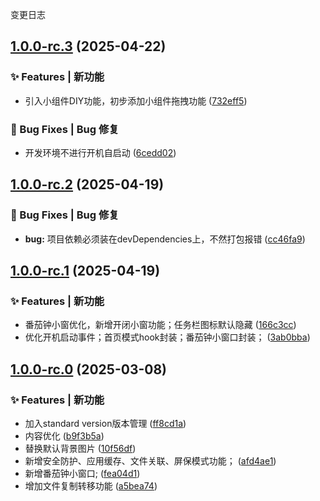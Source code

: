 变更日志
## [1.0.0-rc.3](https://github.com/simply-none/JianLi-App/compare/v1.0.0-rc.2...v1.0.0-rc.3) (2025-04-22)


### ✨ Features | 新功能

* 引入小组件DIY功能，初步添加小组件拖拽功能 ([732eff5](https://github.com/simply-none/JianLi-App/commit/732eff541a5f9873acf5f2bb77a1a176462b87a2))


### 🐛 Bug Fixes | Bug 修复

* 开发环境不进行开机自启动 ([6cedd02](https://github.com/simply-none/JianLi-App/commit/6cedd020c44239e02cdf13278daab0126d3f11e5))

## [1.0.0-rc.2](https://github.com/simply-none/JianLi-App/compare/v1.0.0-rc.1...v1.0.0-rc.2) (2025-04-19)


### 🐛 Bug Fixes | Bug 修复

* **bug:** 项目依赖必须装在devDependencies上，不然打包报错 ([cc46fa9](https://github.com/simply-none/JianLi-App/commit/cc46fa9854a2f5d4b9b5f4d41214284eedd907fa))

## [1.0.0-rc.1](https://github.com/simply-none/JianLi-App/compare/v1.0.0-rc.0...v1.0.0-rc.1) (2025-04-19)


### ✨ Features | 新功能

* 番茄钟小窗优化，新增开闭小窗功能；任务栏图标默认隐藏 ([166c3cc](https://github.com/simply-none/JianLi-App/commit/166c3cc8219806025ad7f0daa76491f9260b3687))
* 优化开机启动事件；首页模式hook封装；番茄钟小窗口封装； ([3ab0bba](https://github.com/simply-none/JianLi-App/commit/3ab0bba32ad053aeb0aa3b1fbabd4a9249135260))

## [1.0.0-rc.0](https://github.com/simply-none/JianLi-App/compare/v1.0.0-beta.3...v1.0.0-rc.0) (2025-03-08)


### ✨ Features | 新功能

* 加入standard version版本管理 ([ff8cd1a](https://github.com/simply-none/JianLi-App/commit/ff8cd1a488eeba928ce0605d4126b67370ae6fbc))
* 内容优化 ([b9f3b5a](https://github.com/simply-none/JianLi-App/commit/b9f3b5af78efaf0fa2c9d86eb1760982bc93e654))
* 替换默认背景图片 ([10f56df](https://github.com/simply-none/JianLi-App/commit/10f56df8a5c47dafa60be73f10549d6117121f93))
* 新增安全防护、应用缓存、文件关联、屏保模式功能； ([afd4ae1](https://github.com/simply-none/JianLi-App/commit/afd4ae181a1f98c7d498f119506b7e28d4b7e696))
* 新增番茄钟小窗口; ([fea04d1](https://github.com/simply-none/JianLi-App/commit/fea04d190b25f64ee3e8e15f39cce5c109807bb8))
* 增加文件复制转移功能 ([a5bea74](https://github.com/simply-none/JianLi-App/commit/a5bea74e545644136bd6130c41d71b37f6aa693d))
